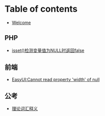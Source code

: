 # Table of contents

* [Welcome](README.md)

## PHP

* [isset\(\)检测变量值为NULL时返回false](php/isset-jian-ce-bian-liang-zhi-wei-null-shi-fan-hui-false.md)

## 前端

* [EasyUI:Cannot read property 'width' of null](qian-duan/easyui-cannot-read-property-width-of-null.md)

## 公考

* [理论词汇释义](gong-kao/li-lun-ci-hui-shi-yi.md)

